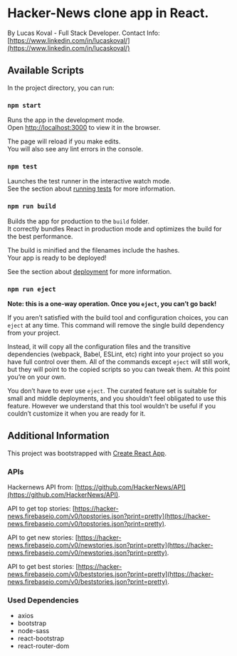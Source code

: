 # Hacker-News clone app in React.

By Lucas Koval - Full Stack Developer.
Contact Info: [https://www.linkedin.com/in/lucaskoval/](https://www.linkedin.com/in/lucaskoval/)

## Available Scripts

In the project directory, you can run:

### `npm start`

Runs the app in the development mode.\
Open [http://localhost:3000](http://localhost:3000) to view it in the browser.

The page will reload if you make edits.\
You will also see any lint errors in the console.

### `npm test`

Launches the test runner in the interactive watch mode.\
See the section about [running tests](https://facebook.github.io/create-react-app/docs/running-tests) for more information.

### `npm run build`

Builds the app for production to the `build` folder.\
It correctly bundles React in production mode and optimizes the build for the best performance.

The build is minified and the filenames include the hashes.\
Your app is ready to be deployed!

See the section about [deployment](https://facebook.github.io/create-react-app/docs/deployment) for more information.

### `npm run eject`

**Note: this is a one-way operation. Once you `eject`, you can’t go back!**

If you aren’t satisfied with the build tool and configuration choices, you can `eject` at any time. This command will remove the single build dependency from your project.

Instead, it will copy all the configuration files and the transitive dependencies (webpack, Babel, ESLint, etc) right into your project so you have full control over them. All of the commands except `eject` will still work, but they will point to the copied scripts so you can tweak them. At this point you’re on your own.

You don’t have to ever use `eject`. The curated feature set is suitable for small and middle deployments, and you shouldn’t feel obligated to use this feature. However we understand that this tool wouldn’t be useful if you couldn’t customize it when you are ready for it.

## Additional Information

This project was bootstrapped with [Create React App](https://github.com/facebook/create-react-app).

### APIs

Hackernews API from: [https://github.com/HackerNews/API](https://github.com/HackerNews/API).

API to get top stories: [https://hacker-news.firebaseio.com/v0/topstories.json?print=pretty](https://hacker-news.firebaseio.com/v0/topstories.json?print=pretty).

API to get new stories: [https://hacker-news.firebaseio.com/v0/newstories.json?print=pretty](https://hacker-news.firebaseio.com/v0/newstories.json?print=pretty).

API to get best stories: [https://hacker-news.firebaseio.com/v0/beststories.json?print=pretty](https://hacker-news.firebaseio.com/v0/beststories.json?print=pretty).

### Used Dependencies

* axios
* bootstrap
* node-sass
* react-bootstrap
* react-router-dom